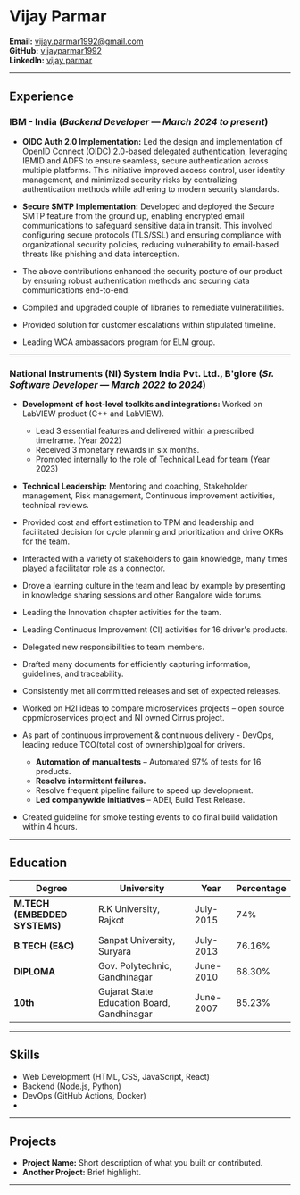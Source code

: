
# Vijay Parmar

**Email:**    vijay.parmar1992@gmail.com  
**GitHub:**   [vijayparmar1992](https://github.com/vijayparmar1992)  
**LinkedIn:** [vijay parmar](https://www.linkedin.com/in/vijay-parmar-31784159/)

---

## Experience

### **IBM - India** (*Backend Developer — March 2024 to present*)

- **OIDC Auth 2.0 Implementation:** Led the design and implementation of OpenID Connect (OIDC) 2.0-based delegated authentication, leveraging IBMID and ADFS to ensure seamless, secure authentication across multiple platforms. This initiative improved access control, user identity management, and minimized security risks by centralizing authentication methods while adhering to modern security standards.

- **Secure SMTP Implementation:** Developed and deployed the Secure SMTP feature from the ground up, enabling encrypted email communications to safeguard sensitive data in transit. This involved configuring secure protocols (TLS/SSL) and ensuring compliance with organizational security policies, reducing vulnerability to email-based threats like phishing and data interception.

- The above contributions enhanced the security posture of our product by ensuring robust authentication methods and securing data communications end-to-end.

- Compiled and upgraded couple of libraries to remediate vulnerabilities.
- Provided solution for customer escalations within stipulated timeline.
- Leading WCA ambassadors program for ELM group.

---

### **National Instruments (NI) System India Pvt. Ltd., B'glore** (*Sr. Software Developer — March 2022 to 2024*)

- **Development of host-level toolkits and integrations:** Worked on LabVIEW product (C++ and LabVIEW).
  - Lead 3 essential features and delivered within a prescribed timeframe. (Year 2022)
  - Received 3 monetary rewards in six months.
  - Promoted internally to the role of Technical Lead for team (Year 2023)

- **Technical Leadership:** Mentoring and coaching, Stakeholder management, Risk management, Continuous improvement activities, technical reviews.

- Provided cost and effort estimation to TPM and leadership and facilitated decision for cycle planning and prioritization and drive OKRs for the team.

- Interacted with a variety of stakeholders to gain knowledge, many times played a facilitator role as a connector.

- Drove a learning culture in the team and lead by example by presenting in knowledge sharing sessions and other Bangalore wide forums.

- Leading the Innovation chapter activities for the team.

- Leading Continuous Improvement (CI) activities for 16 driver's products.

- Delegated new responsibilities to team members.

- Drafted many documents for efficiently capturing information, guidelines, and traceability.

- Consistently met all committed releases and set of expected releases.

- Worked on H2I ideas to compare microservices projects – open source cppmicroservices project and NI owned Cirrus project.

- As part of continuous improvement & continuous delivery - DevOps, leading reduce TCO(total cost of ownership)goal for drivers.
  - **Automation of manual tests** – Automated 97% of tests for 16 products.
  - **Resolve intermittent failures.**
  - Resolve frequent pipeline failure to speed up development.
  - **Led companywide initiatives** – ADEI, Build Test Release.

- Created guideline for smoke testing events to do final build validation within 4 hours.

---

## Education

| Degree | University | Year | Percentage |
|--------|------------|------|------------|
| **M.TECH (EMBEDDED SYSTEMS)** | R.K University, Rajkot | July-2015 | 74% |
| **B.TECH (E&C)** | Sanpat University, Suryara | July-2013 | 76.16% |
| **DIPLOMA** | Gov. Polytechnic, Gandhinagar | June-2010 | 68.30% |
| **10th** | Gujarat State Education Board, Gandhinagar | June-2007 | 85.23% |

---

## Skills

- Web Development (HTML, CSS, JavaScript, React)
- Backend (Node.js, Python)
- DevOps (GitHub Actions, Docker)
- <!-- Add more skills -->

---

## Projects

- **Project Name:** Short description of what you built or contributed.
- **Another Project:** Brief highlight.

---

<!-- You can add more sections like Certifications, Awards, or Languages if you wish -->
